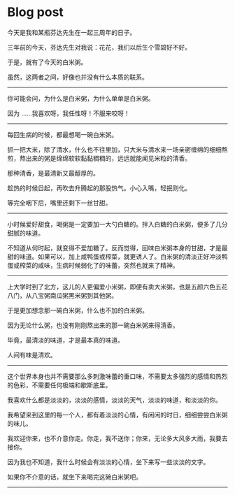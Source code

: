 # Blog post

今天是我和某瓶芬达先生在一起三周年的日子。

三年前的今天，芬达先生对我说：花花，我们以后生个雪碧好不好。

于是，就有了今天的白米粥。

虽然，这两者之间，好像也并没有什么本质的联系。

<hr />

你可能会问，为什么是白米粥，为什么单单是白米粥。

因为 ……我喜欢呀，我任性呀！不服来咬呀！

<hr />

每回生病的时候，都最想喝一碗白米粥。

抓一把大米，除了清水，什么也不往里加，只大米与清水来一场亲密缠绵的细细熬煎，熬出来的粥是绵绵软软黏黏稠稠的，远远就能闻见米粒的清香。

那种清香，是最清新又最醇厚的。

趁热的时候舀起，再吹去升腾起的那股热气。小心入嘴，轻抿则化。

等完全咽下后，嘴里还剩下一丝甘甜。

<hr />

小时候爱好甜食，喝粥是一定要加一大勺白糖的。拌入白糖的白米粥，便多了几分甜腻的味道。

不知道从何时起，就变得不爱加糖了。反而觉得，回味白米粥本身的甘甜，才是最甜的味道。如果可以，加上咸鸭蛋或榨菜，就更诱人了。白米粥的清淡正好冲淡鸭蛋或榨菜的咸味，生病时候弱化了的味蕾，突然也就来了精神。

<hr />

上大学时到了北方，这儿的人更偏爱小米粥，即便有卖大米粥，也是五颜六色五花八门，从八宝粥南瓜粥黑米粥到其他粥。

于是更加想念那一碗白米粥，什么也不加的白米粥。

因为无论什么粥，也没有刚刚熬出来的那一碗白米粥来得清香。

毕竟，最清淡的味道，才是最本真的味道。

人间有味是清欢。

<hr />

这个世界本身也并不需要那么多刺激味蕾的重口味，不需要太多强烈的感情和热烈的色彩，不需要任何极端和歇斯底里。

我喜欢什么都是淡淡的，淡淡的感情，淡淡的天气，淡淡的味道，和淡淡的你。

我希望来到这里的每一个人，都有着淡淡的心情，有闲闲的时日，细细尝尝白米粥的味儿。

我欢迎你来，也不介意你走。你走，我不送你；你来，无论多大风多大雨，我要去接你。

因为我也不知道，我什么时候会有淡淡的心情，坐下来写一些淡淡的文字。

如果你不介意的话，就坐下来喝完这碗白米粥吧。

<hr />